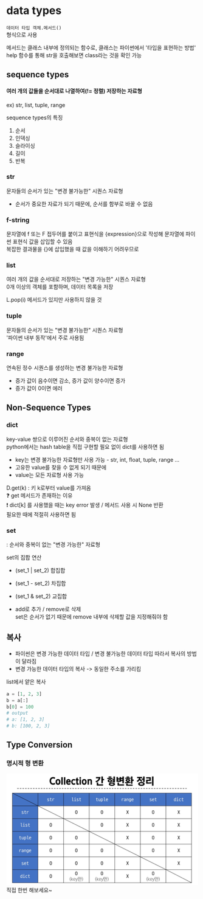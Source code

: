 # data types  

`데이터 타입 객체.메서드()`  
형식으로 사용  

메서드는 클래스 내부에 정의되는 함수로, 클래스는 파이썬에서 '타입을 표현하는 방법'  
help 함수를 통해 str을 호출해보면 class라는 것을 확인 가능  

## sequence types  
#### 여러 개의 값들을 순서대로 나열하여(!= 정렬) 저장하는 자료형  
ex) str, list, tuple, range  

sequence types의 특징  
1. 순서
2. 인덱싱
3. 슬라이싱
4. 길이
5. 반복  

### str  
문자들의 순서가 있는 "변경 불가능한" 시퀀스 자료형  
* 순서가 중요한 자료가 되기 때문에, 순서를 함부로 바꿀 수 없음  

### f-string  
문자열에 f 또는 F 접두어를 붙이고 표현식을 {expression}으로 작성해 문자열에 파이썬 표현식 값을 삽입할 수 있음  
복잡한 결과물을 {}에 삽입했을 때 값을 이해하기 어려우므로  

### list
여러 개의 값을 순서대로 저장하는 "변경 가능한" 시퀀스 자료형  
0개 이상의 객체를 포함하며, 데이터 목록을 저장  

L.pop(i) 메서드가 있지만 사용하지 않을 것  

### tuple  
문자들의 순서가 있는 "변경 불가능한" 시퀀스 자료형  
'파이썬 내부 동작'에서 주로 사용됨  

### range  
연속된 정수 시퀀스를 생성하는 변경 불가능한 자료형  

* 증가 값이 음수이면 감소, 증가 값이 양수이면 증가  
* 증가 값이 0이면 에러  

## Non-Sequence Types  

### dict  
key-value 쌍으로 이루어진 순서와 중복이 없는 자료형  
python에서는 hash table을 직접 구현할 필요 없이 dict를 사용하면 됨  
* key는 변경 불가능한 자료형만 사용 가능 - str, int, float, tuple, range ...  
* 고유한 value를 찾을 수 없게 되기 때문에  
* value는 모든 자료형 사용 가능  

D.get(k) : 키 k로부터 value를 가져옴  
❓ get 메서드가 존재하는 이유  
❗ dict[k] 를 사용했을 때는 key error 발생 / 메서드 사용 시 None 반환  
필요한 때에 적절히 사용하면 됨  

### set  
: 순서와 중복이 없는 "변경 가능한" 자료형  

set의 집합 연산  
* (set_1 | set_2)  합집합  
* (set_1 - set_2)  차집합  
* (set_1 & set_2)  교집합  

* add로 추가 / remove로 삭제  
set은 순서가 없기 때문에 remove 내부에 삭제할 값을 지정해줘야 함  

## 복사  
* 파이썬은 변경 가능한 데이터 타입 / 변경 불가능한 데이터 타입 따라서 복사의 방법이 달라짐  
* 변경 가능한 데이터 타입의 복사 -> 동일한 주소를 가리킴  

list에서 얕은 복사  
```python
a = [1, 2, 3]  
b = a[:]
b[0] = 100  
# output
# a: [1, 2, 3]
# b: [100, 2, 3]
```  
## Type Conversion  
### 명시적 형 변환  
![Fig 1. 형변환 정리 표](image.png)  
직접 한번 해보세요~  
